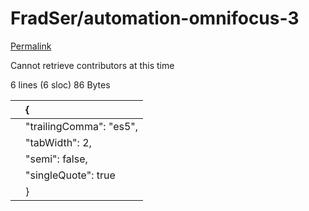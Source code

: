 # FradSer/automation-omnifocus-3

[Permalink](https://github.com/FradSer/automation-omnifocus-3/blob/7bb52b1b661696b7af8215d11f9b8eb20489de92/.prettierrc.json)

Cannot retrieve contributors at this time

 6 lines \(6 sloc\) 86 Bytes

|  | { |
| :--- | :--- |
|  |  "trailingComma": "es5", |
|  |  "tabWidth": 2, |
|  |  "semi": false, |
|  |  "singleQuote": true |
|  | } |

